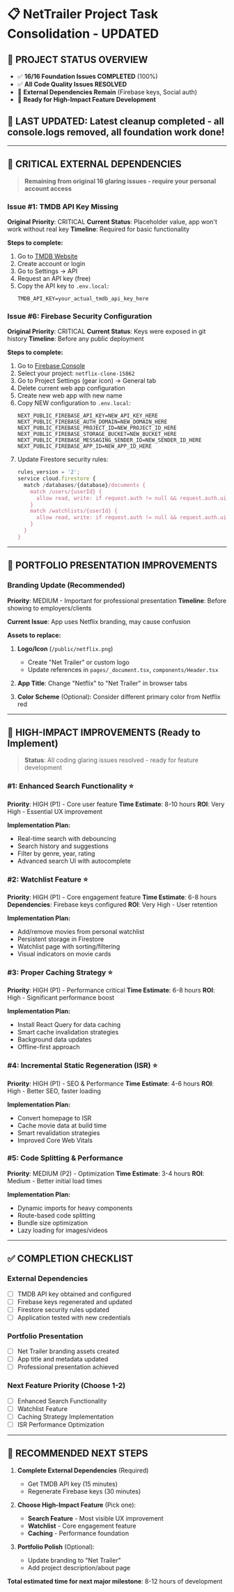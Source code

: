 # 📋 NetTrailer Project Task Consolidation - UPDATED

## 🎯 PROJECT STATUS OVERVIEW
- ✅ **16/16 Foundation Issues COMPLETED** (100%)
- ✅ **All Code Quality Issues RESOLVED**
- 🔑 **External Dependencies Remain** (Firebase keys, Social auth)
- 🚀 **Ready for High-Impact Feature Development**

## 📅 **LAST UPDATED**: Latest cleanup completed - all console.logs removed, all foundation work done!

---

## 🚨 CRITICAL EXTERNAL DEPENDENCIES
> **Remaining from original 16 glaring issues - require your personal account access**

### Issue #1: TMDB API Key Missing
**Original Priority**: CRITICAL
**Current Status**: Placeholder value, app won't work without real key
**Timeline**: Required for basic functionality

**Steps to complete:**
1. Go to [TMDB Website](https://www.themoviedb.org/)
2. Create account or login
3. Go to Settings → API
4. Request an API key (free)
5. Copy the API key to `.env.local`:
   ```
   TMDB_API_KEY=your_actual_tmdb_api_key_here
   ```

### Issue #6: Firebase Security Configuration
**Original Priority**: CRITICAL
**Current Status**: Keys were exposed in git history
**Timeline**: Before any public deployment

**Steps to complete:**
1. Go to [Firebase Console](https://console.firebase.google.com/)
2. Select your project: `netflix-clone-15862`
3. Go to Project Settings (gear icon) → General tab
4. Delete current web app configuration
5. Create new web app with new name
6. Copy NEW configuration to `.env.local`:
   ```
   NEXT_PUBLIC_FIREBASE_API_KEY=NEW_API_KEY_HERE
   NEXT_PUBLIC_FIREBASE_AUTH_DOMAIN=NEW_DOMAIN_HERE
   NEXT_PUBLIC_FIREBASE_PROJECT_ID=NEW_PROJECT_ID_HERE
   NEXT_PUBLIC_FIREBASE_STORAGE_BUCKET=NEW_BUCKET_HERE
   NEXT_PUBLIC_FIREBASE_MESSAGING_SENDER_ID=NEW_SENDER_ID_HERE
   NEXT_PUBLIC_FIREBASE_APP_ID=NEW_APP_ID_HERE
   ```
7. Update Firestore security rules:
   ```javascript
   rules_version = '2';
   service cloud.firestore {
     match /databases/{database}/documents {
       match /users/{userId} {
         allow read, write: if request.auth != null && request.auth.uid == userId;
       }
       match /watchlists/{userId} {
         allow read, write: if request.auth != null && request.auth.uid == userId;
       }
     }
   }
   ```

---

## 🎨 PORTFOLIO PRESENTATION IMPROVEMENTS

### Branding Update (Recommended)
**Priority**: MEDIUM - Important for professional presentation
**Timeline**: Before showing to employers/clients

**Current Issue**: App uses Netflix branding, may cause confusion

**Assets to replace:**
1. **Logo/Icon** (`/public/netflix.png`)
   - Create "Net Trailer" or custom logo
   - Update references in `pages/_document.tsx`, `components/Header.tsx`

2. **App Title**: Change "Netflix" to "Net Trailer" in browser tabs

3. **Color Scheme** (Optional): Consider different primary color from Netflix red

---

## 🚀 HIGH-IMPACT IMPROVEMENTS (Ready to Implement)
> **Status**: All coding glaring issues resolved - ready for feature development

### #1: Enhanced Search Functionality ⭐
**Priority**: HIGH (P1) - Core user feature
**Time Estimate**: 8-10 hours
**ROI**: Very High - Essential UX improvement

**Implementation Plan:**
- Real-time search with debouncing
- Search history and suggestions
- Filter by genre, year, rating
- Advanced search UI with autocomplete

### #2: Watchlist Feature ⭐
**Priority**: HIGH (P1) - Core engagement feature
**Time Estimate**: 6-8 hours
**Dependencies**: Firebase keys configured
**ROI**: Very High - User retention

**Implementation Plan:**
- Add/remove movies from personal watchlist
- Persistent storage in Firestore
- Watchlist page with sorting/filtering
- Visual indicators on movie cards

### #3: Proper Caching Strategy ⭐
**Priority**: HIGH (P1) - Performance critical
**Time Estimate**: 6-8 hours
**ROI**: High - Significant performance boost

**Implementation Plan:**
- Install React Query for data caching
- Smart cache invalidation strategies
- Background data updates
- Offline-first approach

### #4: Incremental Static Regeneration (ISR) ⭐
**Priority**: HIGH (P1) - SEO & Performance
**Time Estimate**: 4-6 hours
**ROI**: High - Better SEO, faster loading

**Implementation Plan:**
- Convert homepage to ISR
- Cache movie data at build time
- Smart revalidation strategies
- Improved Core Web Vitals

### #5: Code Splitting & Performance
**Priority**: MEDIUM (P2) - Optimization
**Time Estimate**: 3-4 hours
**ROI**: Medium - Better initial load times

**Implementation Plan:**
- Dynamic imports for heavy components
- Route-based code splitting
- Bundle size optimization
- Lazy loading for images/videos

---

## ✅ COMPLETION CHECKLIST

### External Dependencies
- [ ] TMDB API key obtained and configured
- [ ] Firebase keys regenerated and updated
- [ ] Firestore security rules updated
- [ ] Application tested with new credentials

### Portfolio Presentation
- [ ] Net Trailer branding assets created
- [ ] App title and metadata updated
- [ ] Professional presentation achieved

### Next Feature Priority (Choose 1-2)
- [ ] Enhanced Search Functionality
- [ ] Watchlist Feature
- [ ] Caching Strategy Implementation
- [ ] ISR Performance Optimization

---

## 🎯 RECOMMENDED NEXT STEPS

1. **Complete External Dependencies** (Required)
   - Get TMDB API key (15 minutes)
   - Regenerate Firebase keys (30 minutes)

2. **Choose High-Impact Feature** (Pick one):
   - **Search Feature** - Most visible UX improvement
   - **Watchlist** - Core engagement feature
   - **Caching** - Performance foundation

3. **Portfolio Polish** (Optional):
   - Update branding to "Net Trailer"
   - Add project description/about page

**Total estimated time for next major milestone**: 8-12 hours of development